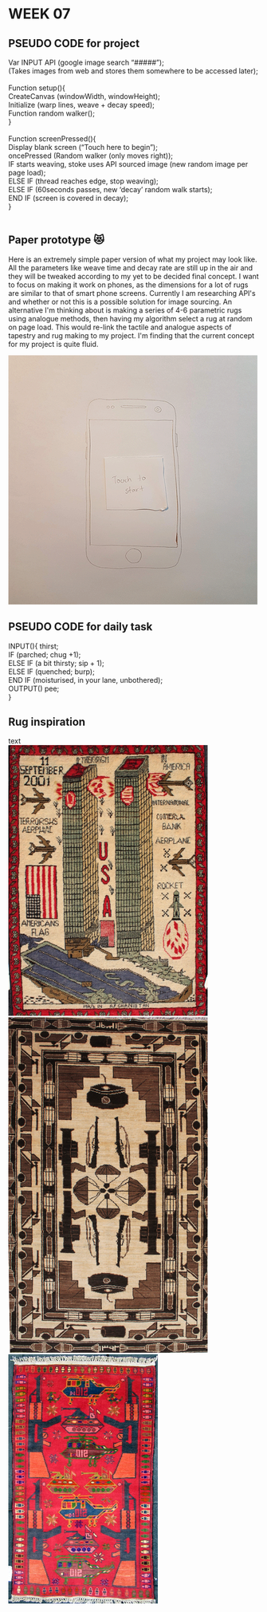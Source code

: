# WEEK 07

## PSEUDO CODE for project
Var INPUT API (google image search “#####”); <br/>
(Takes images from web and stores them somewhere to be accessed later); <br/>
 <br/>
Function setup(){ <br/>
CreateCanvas (windowWidth, windowHeight); <br/>
Initialize (warp lines, weave + decay speed); <br/>
Function random walker(); <br/>
} <br/>
 <br/>
Function screenPressed(){ <br/>
Display blank screen (“Touch here to begin”); <br/>
oncePressed (Random walker (only moves right)); <br/>
IF starts weaving, stoke uses API sourced image (new random image per page load); <br/>
ELSE IF (thread reaches edge, stop weaving); <br/>
ELSE IF (60seconds passes, new ‘decay’ random walk starts); <br/>
END IF (screen is covered in decay); <br/>
} <br/>
 <br/>
## Paper prototype 😻
Here is an extremely simple paper version of what my project may look like. All the parameters like weave time and decay rate are still up in the air and they will be tweaked according to my yet to be decided final concept. I want to focus on making it work on phones, as the dimensions for a lot of rugs are similar to that of smart phone screens. Currently I am researching API's and whether or not this is a possible solution for image sourcing. An alternative I'm thinking about is making a series of 4-6 parametric rugs using analogue methods, then having my algorithm select a rug at random on page load. This would re-link the tactile and analogue aspects of tapestry and rug making to my project. I'm finding that the current concept for my project is quite fluid.

![](paper-prototype.gif) 

## PSEUDO CODE for daily task
INPUT(){ thirst; <br/>
IF (parched; chug +1); <br/>
ELSE IF (a bit thirsty; sip + 1); <br/>
ELSE IF (quenched; burp); <br/>
END IF (moisturised, in your lane, unbothered); <br/>
OUTPUT() pee; <br/>
} <br/>

## Rug inspiration
text <br/>
![](war1.jpg) <br/>
![](war2.jpg) <br/>
![](war3.jpg) <br/>

